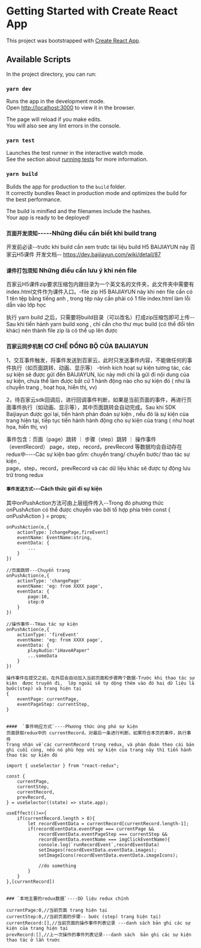 # Getting Started with Create React App

This project was bootstrapped with [Create React App](https://github.com/facebook/create-react-app).

## Available Scripts

In the project directory, you can run:

### `yarn dev`

Runs the app in the development mode.\
Open [http://localhost:3000](http://localhost:3000) to view it in the browser.

The page will reload if you make edits.\
You will also see any lint errors in the console.

### `yarn test`

Launches the test runner in the interactive watch mode.\
See the section about [running tests](https://facebook.github.io/create-react-app/docs/running-tests) for more information.

### `yarn build`

Builds the app for production to the `build` folder.\
It correctly bundles React in production mode and optimizes the build for the best performance.

The build is minified and the filenames include the hashes.\
Your app is ready to be deployed!


### `页面开发须知`-----Những điều cần biết khi build trang
开发前必读--trước khi build cần xem trước tài liệu build H5 BAIJIAYUN này
百家云H5课件 开发文档--
https://dev.baijiayun.com/wiki/detail/87

### `课件打包须知` Những điều cần lưu ý khi nén file
百家云H5课件zip要求压缩包内跟目录为一个英文名的文件夹，此文件夹中需要有index.html文件作为课件入口。-file zip H5 BAIJIAYUN này khi nén file cần có 1 tên tệp bằng tiếng anh , trong tệp này  cần phải có 1 file   index.html làm lỗi dẫn vào lớp học 

执行 yarn build 之后，只需要将build目录（可以改名）打成zip压缩包即可上传--Sau khi tiến hành yarn build xong , chỉ cần cho thư mục build (có thể đổi tên khác) nén thành file zip là có thể up lên được

### `百家云同步机制`  CƠ CHẾ ĐỒNG BỘ CỦA BAIJIAYUN

1，交互事件触发，将事件发送到百家云，此时只发送事件内容，不能做任何的事件执行（如页面跳转、动画、显示等）
-trình kích hoạt sự kiện tương tác, các sự kiện sẽ được gửi  đến BAIJIAYUN, lúc này mới chỉ là gửi đi nội dung của sự kiện, chưa thể làm được bất cứ 1 hành động nào cho sự kiện đó ( như là chuyển trang , hoạt họa, hiển thị, vv)

2，待百家云sdk回调后，进行回调事件判断，如果是当前页面的事件，再进行页面事件执行（如动画、显示等），其中页面跳转会自动完成。Sau khi SDK Baijiayun được gọi lại, tiến hành phán đoán sự kiện , nếu đó là sự kiện của trang hiện tại, tiếp tục tiến hành hành động cho sự kiện của trang ( như hoạt họa, hiển thị, vv)

事件包含：页面（page）跳转 ｜ 步骤（step）跳转 ｜ 操作事件（eventRecord）
page，step，record，prevRecord 等数据均会自动存在redux中----Các sự kiện bao gồm: chuyển trang/ chuyển bước/ thao tác sự kiện ,  
page，step，record，prevRecord và các dữ liệu khác sẽ được tự động lưu trữ trong redux


####  `事件发送方式`---Cách thức gửi đi sự kiện 
其中onPushAction方法可由上层组件传入--Trong đó phương thức onPushAction có thể  được chuyển vào bởi tổ hợp phía trên
    const { onPushAction } = props;

    onPushAction(e,{
        actionType: [changePage,fireEvent]
        eventName: EventName:string,
        eventData: {
            ...
        }
    })

    //页面跳转---Chuyển trang
    onPushAction(e,{
        actionType: 'changePage'
        eventName: 'eg: from XXXX page',
        eventData: {
            page:10,
            step:0
        }
    })

    //操作事件--THao tác sự kiện
    onPushAction(e,{
        actionType: 'fireEvent'
        eventName: 'eg: from XXXX page',
        eventData: {
            playAudio:"iHaveAPaper"
            ...someData
        }
    })

    操作事件在提交之前，在外层会自动加入当前页面和步骤两个数据-Trước khi thao tác sự kiện  được truyền đi,  lớp ngoài sẽ tự dộng thêm vào đó hai dữ liệu là bước(step) và trang hiện tại
    {
        eventPage: currentPage,
        eventPageStep: currentStep,
    }
```

####  `事件响应方式`----Phương thức ứng phó sự kiện 
页面获取redux中的 currentRecord，对最后一条进行判断，如果符合本页的事件，执行事件
Trang nhận về các currentRecord trong redux, và phán đoán theo cái bản ghi cuối cùng, nếu nó phù hợp với sự kiện của trang này thì tiến hành thao tác sự kiện đó
```
    import { useSelector } from "react-redux";

    const {
		currentPage,
		currentStep,
        currentRecord,
        prevRecord,
    } = useSelector((state) => state.app);

    useEffect(()=>{
		if(currentRecord.length > 0){
			let recordEventData = currentRecord[currentRecord.length-1];
			if(recordEventData.eventPage === currentPage && 
				recordEventData.eventPageStep === currentStep &&
				recordEventData.eventName === imgClickEventName){
				console.log(`runRecordEvent`,recordEventData)
				setImages(recordEventData.eventData.images);
				setImageIcons(recordEventData.eventData.imageIcons);

				//do something
			}
		}
	},[currentRecord])
```

### `本地主要的redux数据`----Dữ liệu redux chính 

```
    currentPage:0,//当前页面 trang hiện tại
    currentStep:0,//当前页面的步骤-- bước (step) trang hiện tại)
    currentRecord:[],//当前页面的操作事件列表记录 ---danh sách bản ghi các sự kiện của trang hiện tại
    prevRecord:[],//上一次操作的事件列表记录---danh sách  bản ghi các sự kiện  thao tác ở lần trước 
```
